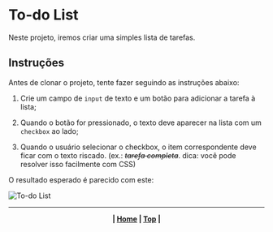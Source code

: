 # To-do List

Neste projeto, iremos criar uma simples lista de tarefas.

## Instruções

Antes de clonar o projeto, tente fazer seguindo as instruções abaixo:

1. Crie um campo de `input` de texto e um botão para adicionar a tarefa à lista;

1. Quando o botão for pressionado, o texto deve aparecer na lista com um
`checkbox` ao lado;

1. Quando o usuário selecionar o checkbox, o item correspondente deve ficar
com o texto riscado. (ex.: <del>*tarefa completa*</del>. dica: você pode resolver isso
facilmente com CSS)

O resultado esperado é parecido com este:

![To-do List](/img/exemplo-to-do-list.png)

<center>
  
  ---
  **| [Home](/projetos-impulso-javascript/introducao-ao-javascript/README.md#projetos-impulso-javascript) | [Top](#to-do-list) |**
</center>
